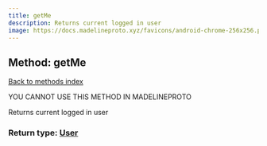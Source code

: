 ```yaml
---
title: getMe
description: Returns current logged in user
image: https://docs.madelineproto.xyz/favicons/android-chrome-256x256.png
---
```

## Method: getMe  
[Back to methods index](index.md)


YOU CANNOT USE THIS METHOD IN MADELINEPROTO


Returns current logged in user



### Return type: [User](../types/User.md)

